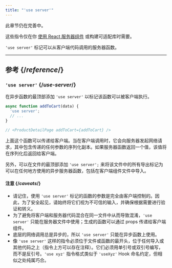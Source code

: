 ```yaml
---
title: "'use server'"
---
```


<Wip>

此章节仍在完善中。

这些指令仅在你 [使用 React 服务器组件](/learn/start-a-new-react-project#bleeding-edge-react-frameworks) 或构建可适配库时需要。

</Wip>


<Intro>

`'use server'` 标记可以从客户端代码调用的服务器函数。

</Intro>

<InlineToc />

---

## 参考 {/*reference*/}

### `'use server'` {/*use-server*/}

在异步函数的最顶部添加 `'use server'` 以标记该函数可以被客户端执行。

```js
async function addToCart(data) {
  'use server';
  // ...
}

// <ProductDetailPage addToCart={addToCart} />
```

上面这个函数可以传递给客户端。当在客户端调用时，它会向服务器发起网络请求，其中包含传递的任何参数的序列化副本。如果服务器函数返回一个值，该值将在序列化后返回给客户端。

另外，可以在文件的最顶部添加 `'use server';` 来将该文件中的所有导出标记为可以在任何地方使用的异步服务器函数，包括在客户端组件文件中导入。

#### 注意 {/*caveats*/}

* 请记住，使用 `'use server'` 标记的函数的参数是完全由客户端控制的。因此，为了安全起见，请始终将它们视为不可信的输入，并确保根据需要进行验证和转义。
* 为了避免将客户端和服务器代码混合在同一文件中从而导致混淆，`'use server'` 只能在服务器文件中使用；生成的函数可以通过 props 传递给客户端组件。
* 底层的网络调用总是异步的，所以 `'use server'` 只能在异步函数上使用。
* 像 `'use server'` 这样的指令必须位于文件或函数的最开头，位于任何导入或其他代码之上（指令上方可以存在注释）。它们必须用单引号或双引号编写，而不是反引号。`'use xyz'` 指令格式类似于 `'useXyz'` Hook 命名约定，但相似之处纯属巧合。
